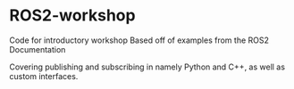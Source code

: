 # ROS2-workshop
Code for introductory workshop
Based off of examples from the ROS2 Documentation

Covering publishing and subscribing in namely Python and C++, as well as custom interfaces.
